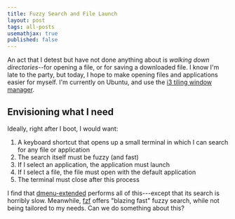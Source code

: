 ```yaml
---
title: Fuzzy Search and File Launch
layout: post
tags: all-posts 
usemathjax: true
published: false
---
```


An act that I detest but have not done anything about is *walking down directories*--for opening a file, or for saving a downloaded file. I know I'm late to the party, but today, I hope to make opening files and applications easier for myself. I'm currently on Ubuntu, and use the [i3 tiling window manager](https://i3wm.org/).


## Envisioning what I need
Ideally, right after I boot, I would want:
1. A keyboard shortcut that opens up a small terminal in which I can search for any file or application
2. The search itself must be fuzzy (and fast)
3. If I select an application, the application must launch
4. If I select a file, the file must open with the default application
5. The terminal must close after this process

I find that [dmenu-extended](https://github.com/MarkHedleyJones/dmenu-extended) performs all of this---except that its search is horribly slow. Meanwhile, [fzf](https://github.com/junegunn/fzf) offers "blazing fast" fuzzy search, while not being tailored to my needs. Can we do something about this? 





